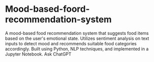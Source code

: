 # Mood-based-foord-recommendation-system
A mood-based food recommendation system that suggests food items based on the user's emotional state. Utilizes sentiment analysis on text inputs to detect mood and recommends suitable food categories accordingly. Built using Python, NLP techniques, and implemented in a Jupyter Notebook.          Ask ChatGPT
